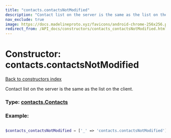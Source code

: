 ```yaml
---
title: "contacts.contactsNotModified"
description: "Contact list on the server is the same as the list on the client."
nav_exclude: true
image: https://docs.madelineproto.xyz/favicons/android-chrome-256x256.png
redirect_from: /API_docs/constructors/contacts_contactsNotModified.html
---
```

# Constructor: contacts.contactsNotModified  
[Back to constructors index](/API_docs/constructors/index.html)



Contact list on the server is the same as the list on the client.




### Type: [contacts.Contacts](/API_docs/types/contacts.Contacts.html)


### Example:

```php

$contacts_contactsNotModified = ['_' => 'contacts.contactsNotModified'];
```  
